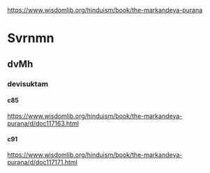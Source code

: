 
https://www.wisdomlib.org/hinduism/book/the-markandeya-purana

# Svrnmn
## dvMh

### devisuktam
#### c85
https://www.wisdomlib.org/hinduism/book/the-markandeya-purana/d/doc117163.html

#### c91
https://www.wisdomlib.org/hinduism/book/the-markandeya-purana/d/doc117171.html




